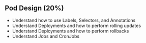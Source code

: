 ## Pod Design (20%)

* Understand how to use Labels, Selectors, and Annotations
* Understand Deployments and how to perform rolling updates
* Understand Deployments and how to perform rollbacks
* Understand Jobs and CronJobs
